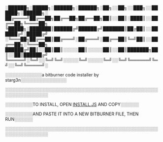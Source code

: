  ░██████╗░█████╗░██████╗░██████╗░██╗░░██╗░░███╗░░██████╗░██████╗░
 ██╔════╝██╔══██╗██╔══██╗██╔══██╗██║░░██║░████║░░██╔══██╗╚════██╗
 ╚█████╗░███████║██████╔╝██████╔╝███████║██╔██║░░██████╔╝░█████╔╝
 ░╚═══██╗██╔══██║██╔═══╝░██╔═══╝░██╔══██║╚═╝██║░░██╔══██╗░╚═══██╗
 ██████╔╝██║░░██║██║░░░░░██║░░░░░██║░░██║███████╗██║░░██║██████╔╝
 ╚═════╝░╚═╝░░╚═╝╚═╝░░░░░╚═╝░░░░░╚═╝░░╚═╝╚══════╝╚═╝░░╚═╝╚═════╝░
 
 ░░░░░░░░░░░░a bitburner code installer by starg3n░░░░░░░░░░░░░░░
              
 ░░░░░░░░░░░░░░░░░░░░░░░░░░░░░░░░░░░░░░░░░░░░░░░░░░░░░░░░░░░░░░░░
 
 ░░░░░░░░░TO INSTALL, OPEN [INSTALL.JS](https://github.com/starg3n/sapph1r3/blob/main/install.js) AND COPY░░░░░░
 
 ░░░░░░░░░AND PASTE IT INTO A NEW BITBURNER FILE, THEN RUN░░░░░░
 
 ░░░░░░░░░░░░░░░░░░░░░░░░░░░░░░░░░░░░░░░░░░░░░░░░░░░░░░░░░░░░░░░░
